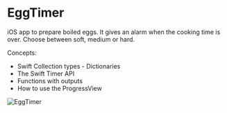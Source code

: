 # EggTimer

iOS app to prepare boiled eggs. It gives an alarm when the cooking time is over. Choose between soft, medium or hard.

Concepts:

* Swift Collection types - Dictionaries
* The Swift Timer API
* Functions with outputs
* How to use the ProgressView

![EggTimer](https://user-images.githubusercontent.com/99278919/165559870-67e5ef3b-f56f-49f8-be4f-3e25c852c3fc.gif)

